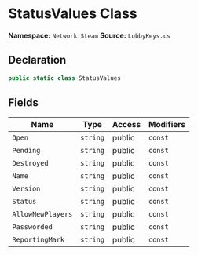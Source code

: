 # StatusValues Class

**Namespace:** `Network.Steam`
**Source:** `LobbyKeys.cs`

## Declaration

```csharp
public static class StatusValues
```

## Fields

| Name | Type | Access | Modifiers |
|------|------|--------|-----------|
| `Open` | `string` | public | `const` |
| `Pending` | `string` | public | `const` |
| `Destroyed` | `string` | public | `const` |
| `Name` | `string` | public | `const` |
| `Version` | `string` | public | `const` |
| `Status` | `string` | public | `const` |
| `AllowNewPlayers` | `string` | public | `const` |
| `Passworded` | `string` | public | `const` |
| `ReportingMark` | `string` | public | `const` |

